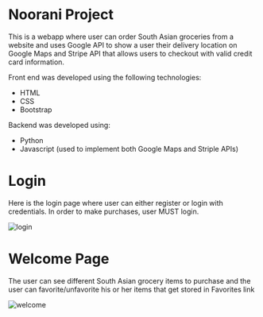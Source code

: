 # Noorani Project
 
 This is a webapp where user can order South Asian groceries from a website and uses Google API to show a user their delivery location on Google Maps and Stripe API that allows users to checkout with valid credit card information.
 
 Front end was developed using the following technologies:
 
 - HTML
 - CSS
 - Bootstrap
 
 Backend was developed using:
 
 - Python
 - Javascript (used to implement both Google Maps and Striple APIs)
 
# Login
 
 Here is the login page where user can either register or login with credentials. In order to make purchases, user MUST login.
 
![login](https://user-images.githubusercontent.com/49471791/92183460-582edc00-ee03-11ea-8ddb-6568bed7a6df.JPG)

# Welcome Page

The user can see different South Asian grocery items to purchase and the user can favorite/unfavorite his or her items that get stored in Favorites link


![welcome](https://user-images.githubusercontent.com/49471791/92183779-397d1500-ee04-11ea-8087-049162a7d95c.JPG)


